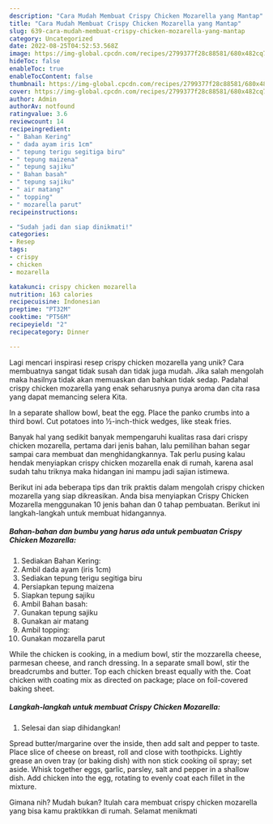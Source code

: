 ```yaml
---
description: "Cara Mudah Membuat Crispy Chicken Mozarella yang Mantap"
title: "Cara Mudah Membuat Crispy Chicken Mozarella yang Mantap"
slug: 639-cara-mudah-membuat-crispy-chicken-mozarella-yang-mantap
category: Uncategorized
date: 2022-08-25T04:52:53.568Z
image: https://img-global.cpcdn.com/recipes/2799377f28c88581/680x482cq70/crispy-chicken-mozarella-foto-resep-utama.jpg
hideToc: false
enableToc: true
enableTocContent: false
thumbnail: https://img-global.cpcdn.com/recipes/2799377f28c88581/680x482cq70/crispy-chicken-mozarella-foto-resep-utama.jpg
cover: https://img-global.cpcdn.com/recipes/2799377f28c88581/680x482cq70/crispy-chicken-mozarella-foto-resep-utama.jpg
author: Admin
authorAv: notfound
ratingvalue: 3.6
reviewcount: 14
recipeingredient:
- " Bahan Kering"
- " dada ayam iris 1cm"
- " tepung terigu segitiga biru"
- " tepung maizena"
- " tepung sajiku"
- " Bahan basah"
- " tepung sajiku"
- " air matang"
- " topping"
- " mozarella parut"
recipeinstructions:

- "Sudah jadi dan siap dinikmati!"
categories:
- Resep
tags:
- crispy
- chicken
- mozarella

katakunci: crispy chicken mozarella 
nutrition: 163 calories
recipecuisine: Indonesian
preptime: "PT32M"
cooktime: "PT56M"
recipeyield: "2"
recipecategory: Dinner

---
```





Lagi mencari inspirasi resep crispy chicken mozarella yang unik? Cara membuatnya sangat tidak susah dan tidak juga mudah. Jika salah mengolah maka hasilnya tidak akan memuaskan dan bahkan tidak sedap. Padahal crispy chicken mozarella yang enak seharusnya punya aroma dan cita rasa yang dapat memancing selera Kita.





In a separate shallow bowl, beat the egg. Place the panko crumbs into a third bowl. Cut potatoes into ½-inch-thick wedges, like steak fries.

Banyak hal yang sedikit banyak mempengaruhi kualitas rasa dari crispy chicken mozarella, pertama dari jenis bahan, lalu pemilihan bahan segar sampai cara membuat dan menghidangkannya. Tak perlu pusing kalau hendak menyiapkan crispy chicken mozarella enak di rumah, karena asal sudah tahu triknya maka hidangan ini mampu jadi sajian istimewa.






Berikut ini ada beberapa tips dan trik praktis dalam mengolah crispy chicken mozarella yang siap dikreasikan. Anda bisa menyiapkan Crispy Chicken Mozarella menggunakan 10 jenis bahan dan 0 tahap pembuatan. Berikut ini langkah-langkah untuk membuat hidangannya.

<!--inarticleads1-->

##### Bahan-bahan dan bumbu yang harus ada untuk pembuatan Crispy Chicken Mozarella:

1. Sediakan  Bahan Kering:
1. Ambil  dada ayam (iris 1cm)
1. Sediakan  tepung terigu segitiga biru
1. Persiapkan  tepung maizena
1. Siapkan  tepung sajiku
1. Ambil  Bahan basah:
1. Gunakan  tepung sajiku
1. Gunakan  air matang
1. Ambil  topping:
1. Gunakan  mozarella parut


While the chicken is cooking, in a medium bowl, stir the mozzarella cheese, parmesan cheese, and ranch dressing. In a separate small bowl, stir the breadcrumbs and butter. Top each chicken breast equally with the. Coat chicken with coating mix as directed on package; place on foil-covered baking sheet. 

<!--inarticleads2-->

##### Langkah-langkah untuk membuat Crispy Chicken Mozarella:


1. Selesai dan siap dihidangkan!

Spread butter/margarine over the inside, then add salt and pepper to taste. Place slice of cheese on breast, roll and close with toothpicks. Lightly grease an oven tray (or baking dish) with non stick cooking oil spray; set aside. Whisk together eggs, garlic, parsley, salt and pepper in a shallow dish. Add chicken into the egg, rotating to evenly coat each fillet in the mixture. 

Gimana nih? Mudah bukan? Itulah cara membuat crispy chicken mozarella yang bisa kamu praktikkan di rumah. Selamat menikmati
